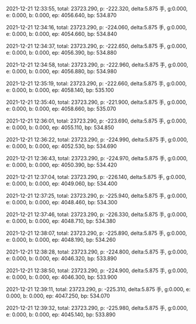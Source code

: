 2021-12-21 12:33:55, total: 23723.290, p: -222.320, delta:5.875 手, g:0.000, e: 0.000, b: 0.000, ep: 4056.640, bp: 534.870

2021-12-21 12:34:16, total: 23723.290, p: -224.060, delta:5.875 手, g:0.000, e: 0.000, b: 0.000, ep: 4054.660, bp: 534.840

2021-12-21 12:34:37, total: 23723.290, p: -222.650, delta:5.875 手, g:0.000, e: 0.000, b: 0.000, ep: 4056.390, bp: 534.880

2021-12-21 12:34:58, total: 23723.290, p: -222.960, delta:5.875 手, g:0.000, e: 0.000, b: 0.000, ep: 4056.880, bp: 534.980

2021-12-21 12:35:19, total: 23723.290, p: -222.660, delta:5.875 手, g:0.000, e: 0.000, b: 0.000, ep: 4058.140, bp: 535.100

2021-12-21 12:35:40, total: 23723.290, p: -221.900, delta:5.875 手, g:0.000, e: 0.000, b: 0.000, ep: 4058.660, bp: 535.070

2021-12-21 12:36:01, total: 23723.290, p: -223.690, delta:5.875 手, g:0.000, e: 0.000, b: 0.000, ep: 4055.110, bp: 534.850

2021-12-21 12:36:22, total: 23723.290, p: -224.990, delta:5.875 手, g:0.000, e: 0.000, b: 0.000, ep: 4052.530, bp: 534.690

2021-12-21 12:36:43, total: 23723.290, p: -224.970, delta:5.875 手, g:0.000, e: 0.000, b: 0.000, ep: 4050.390, bp: 534.420

2021-12-21 12:37:04, total: 23723.290, p: -226.140, delta:5.875 手, g:0.000, e: 0.000, b: 0.000, ep: 4049.060, bp: 534.400

2021-12-21 12:37:25, total: 23723.290, p: -225.940, delta:5.875 手, g:0.000, e: 0.000, b: 0.000, ep: 4048.460, bp: 534.300

2021-12-21 12:37:46, total: 23723.290, p: -226.330, delta:5.875 手, g:0.000, e: 0.000, b: 0.000, ep: 4048.710, bp: 534.380

2021-12-21 12:38:07, total: 23723.290, p: -225.890, delta:5.875 手, g:0.000, e: 0.000, b: 0.000, ep: 4048.190, bp: 534.260

2021-12-21 12:38:28, total: 23723.290, p: -224.800, delta:5.875 手, g:0.000, e: 0.000, b: 0.000, ep: 4046.320, bp: 533.890

2021-12-21 12:38:50, total: 23723.290, p: -224.900, delta:5.875 手, g:0.000, e: 0.000, b: 0.000, ep: 4046.300, bp: 533.900

2021-12-21 12:39:11, total: 23723.290, p: -225.310, delta:5.875 手, g:0.000, e: 0.000, b: 0.000, ep: 4047.250, bp: 534.070

2021-12-21 12:39:32, total: 23723.290, p: -225.980, delta:5.875 手, g:0.000, e: 0.000, b: 0.000, ep: 4045.140, bp: 533.890
